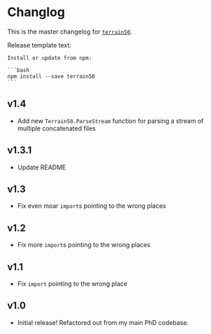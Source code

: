 # Changlog
This is the master changelog for [`terrain50`](https://npmjs.org/packages/terrain50).

Release template text:

	Install or update from npm:

	```bash
	npm install --save terrain50
	```


## v1.4
- Add new `Terrain50.ParseStream` function for parsing a stream of multiple concatenated files


## v1.3.1
- Update README


## v1.3
- Fix even moar `import`s pointing to the wrong places


## v1.2
- Fix more `import`s pointing to the wrong places


## v1.1
- Fix `import` pointing to the wrong place


## v1.0
 - Initial release! Refactored out from my main PhD codebase.
